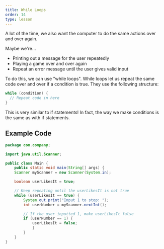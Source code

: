 ```yaml
---
title: While Loops
order: 14
type: lesson
---
```


A lot of the time, we also want the computer to do the same actions over and over again.

Maybe we're...

- Printing out a message for the user repeatedly
- Playing a game over and over again
- Repeat an error message until the user gives valid input

To do this, we can use "while loops". While loops let us repeat the same code over and over if a condition is true. They use the following structure:

```java
while (condition) {
  // Repeat code in here
}
```

This is very similar to if statements! In fact, the way we make conditions is the same as with if statements.

## Example Code

```java
package com.company;

import java.util.Scanner;

public class Main {
    public static void main(String[] args) {
    Scanner myScanner = new Scanner(System.in);

    boolean userLikesIt = true;

    // Keep repeating until the userLikesIt is not true
    while (userLikesIt == true) {
        System.out.print("Input 1 to stop: ");
        int userNumber = myScanner.nextInt();

        // If the user inputted 1, make userLikesIt false
        if (userNumber == 1) {
            userLikesIt = false;
            }
        }
    }
}
```
